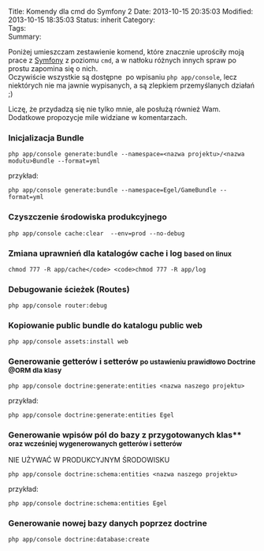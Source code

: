 Title:      Komendy dla cmd do Symfony 2
Date:       2013-10-15 20:35:03
Modified:   2013-10-15 18:35:03
Status:     inherit
Category:   
Tags:       
Summary: 


Poniżej umieszczam zestawienie komend, które znacznie uprościły moją prace z [Symfony][1] z poziomu `cmd`, a w natłoku różnych innych spraw po prostu zapomina się o nich.  
Oczywiście wszystkie są dostępne  po wpisaniu `php app/console`, lecz niektórych nie ma jawnie wypisanych, a są zlepkiem przemyślanych działań ;)

Liczę, że przydadzą się nie tylko mnie, ale posłużą również Wam. Dodatkowe propozycje mile widziane w komentarzach.

<!--more-->

### Inicjalizacja Bundle

    php app/console generate:bundle --namespace=<nazwa projektu>/<nazwa modułu>Bundle --format=yml
    

przykład:

    php app/console generate:bundle --namespace=Egel/GameBundle --format=yml
    

### Czyszczenie środowiska produkcyjnego

    php app/console cache:clear  --env=prod --no-debug
    

### Zmiana uprawnień dla katalogów cache i log <small>based on linux</small>

    chmod 777 -R app/cache</code> <code>chmod 777 -R app/log
    

### Debugowanie ścieżek (Routes)

    php app/console router:debug
    

### Kopiowanie public bundle do katalogu public web

    php app/console assets:install web
    

### Generowanie getterów i setterów <small>po ustawieniu prawidłowo Doctrine @ORM dla klasy</small>

    php app/console doctrine:generate:entities <nazwa naszego projektu>
    

przykład:

    php app/console doctrine:generate:entities Egel
    

### Generowanie wpisów pól do bazy z przygotowanych klas** <small>oraz wcześniej wygenerowanych getterów i setterów</small>

NIE UŻYWAĆ W PRODUKCYJNYM ŚRODOWISKU

    php app/console doctrine:schema:entities <nazwa naszego projektu>
    

przykład:

    php app/console doctrine:schema:entities Egel
    

### Generowanie nowej bazy danych poprzez doctrine

    php app/console doctrine:database:create

 [1]: http://symfony.com/
